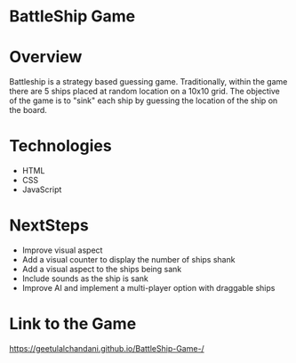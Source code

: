 # BattleShip Game

# Overview

Battleship is a strategy based guessing game. Traditionally, within the game there are 5 ships placed at random location on a 10x10 grid. The objective of the game is to "sink" each ship by guessing the location of the ship on the board.

# Technologies

- HTML
- CSS
- JavaScript

# NextSteps
- Improve visual aspect
- Add a visual counter to display the number of ships shank
- Add a visual aspect to the ships being sank
- Include sounds as the ship is sank
- Improve AI and implement a multi-player option with draggable ships 

# Link to the Game 
https://geetulalchandani.github.io/BattleShip-Game-/

